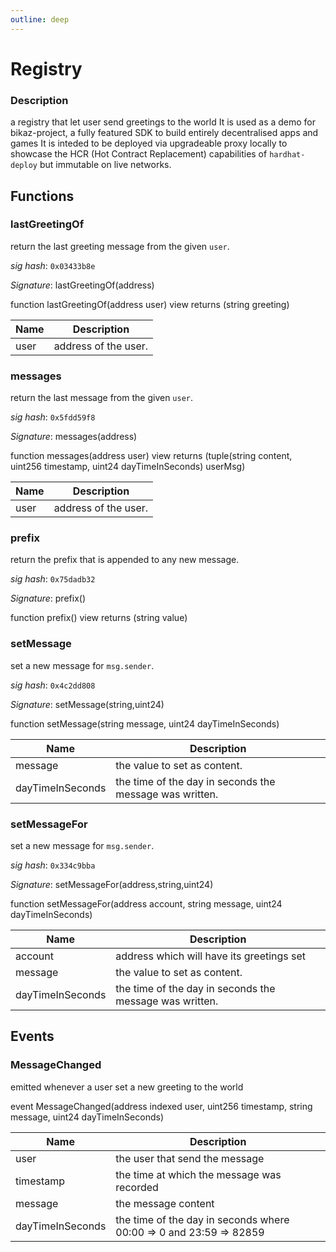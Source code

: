 ```yaml
---
outline: deep
---
```

# Registry


### **Description**

a registry that let user send greetings to the world  It is used as a demo for bikaz-project,  a fully featured SDK to build entirely decentralised apps and games  It is inteded to be deployed via upgradeable proxy locally  to showcase the HCR (Hot Contract Replacement) capabilities of `hardhat-deploy`  but immutable on live networks.

## Functions

### **lastGreetingOf**

return the last greeting message from the given `user`.

*sig hash*: `0x03433b8e`

*Signature*: lastGreetingOf(address)

function lastGreetingOf(address user) view returns (string greeting)

| Name | Description 
| ---- | ----------- 
| user | address of the user.

### **messages**

return the last message from the given `user`.

*sig hash*: `0x5fdd59f8`

*Signature*: messages(address)

function messages(address user) view returns (tuple(string content, uint256 timestamp, uint24 dayTimeInSeconds) userMsg)

| Name | Description 
| ---- | ----------- 
| user | address of the user.

### **prefix**

return the prefix that is appended to any new message.

*sig hash*: `0x75dadb32`

*Signature*: prefix()

function prefix() view returns (string value)

### **setMessage**

set a new message for `msg.sender`.

*sig hash*: `0x4c2dd808`

*Signature*: setMessage(string,uint24)

function setMessage(string message, uint24 dayTimeInSeconds)

| Name | Description 
| ---- | ----------- 
| message | the value to set as content.
| dayTimeInSeconds | the time of the day in seconds the message was written.

### **setMessageFor**

set a new message for `msg.sender`.

*sig hash*: `0x334c9bba`

*Signature*: setMessageFor(address,string,uint24)

function setMessageFor(address account, string message, uint24 dayTimeInSeconds)

| Name | Description 
| ---- | ----------- 
| account | address which will have its greetings set
| message | the value to set as content.
| dayTimeInSeconds | the time of the day in seconds the message was written.


## Events

### **MessageChanged**

emitted whenever a user set a new greeting to the world

event MessageChanged(address indexed user, uint256 timestamp, string message, uint24 dayTimeInSeconds)

| Name | Description 
| ---- | ----------- 
| user | the user that send the message
| timestamp | the time at which the message was recorded
| message | the message content
| dayTimeInSeconds | the time of the day in seconds where 00:00 => 0 and 23:59 => 82859


